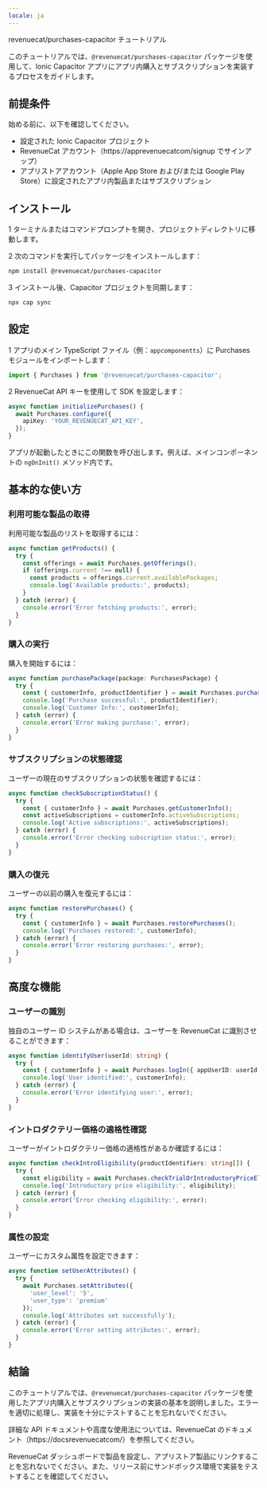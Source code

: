```yaml
---
locale: ja
---
```


revenuecat/purchases-capacitor チュートリアル

このチュートリアルでは、`@revenuecat/purchases-capacitor` パッケージを使用して、Ionic Capacitor アプリにアプリ内購入とサブスクリプションを実装するプロセスをガイドします。

## 前提条件

始める前に、以下を確認してください。

- 設定された Ionic Capacitor プロジェクト
- RevenueCat アカウント（https://apprevenuecatcom/signup でサインアップ）
- アプリストアアカウント（Apple App Store および/または Google Play Store）に設定されたアプリ内製品またはサブスクリプション

## インストール

1 ターミナルまたはコマンドプロンプトを開き、プロジェクトディレクトリに移動します。

2 次のコマンドを実行してパッケージをインストールします：

```bash
npm install @revenuecat/purchases-capacitor
```

3 インストール後、Capacitor プロジェクトを同期します：

```bash
npx cap sync
```

## 設定

1 アプリのメイン TypeScript ファイル（例：`appcomponentts`）に Purchases モジュールをインポートします：

```typescript
import { Purchases } from '@revenuecat/purchases-capacitor';
```

2 RevenueCat API キーを使用して SDK を設定します：

```typescript
async function initializePurchases() {
  await Purchases.configure({
    apiKey: 'YOUR_REVENUECAT_API_KEY',
  });
}
```

アプリが起動したときにこの関数を呼び出します。例えば、メインコンポーネントの `ngOnInit()` メソッド内です。

## 基本的な使い方

### 利用可能な製品の取得

利用可能な製品のリストを取得するには：

```typescript
async function getProducts() {
  try {
    const offerings = await Purchases.getOfferings();
    if (offerings.current !== null) {
      const products = offerings.current.availablePackages;
      console.log('Available products:', products);
    }
  } catch (error) {
    console.error('Error fetching products:', error);
  }
}
```

### 購入の実行

購入を開始するには：

```typescript
async function purchasePackage(package: PurchasesPackage) {
  try {
    const { customerInfo, productIdentifier } = await Purchases.purchasePackage({ aPackage: package });
    console.log('Purchase successful:', productIdentifier);
    console.log('Customer Info:', customerInfo);
  } catch (error) {
    console.error('Error making purchase:', error);
  }
}
```

### サブスクリプションの状態確認

ユーザーの現在のサブスクリプションの状態を確認するには：

```typescript
async function checkSubscriptionStatus() {
  try {
    const { customerInfo } = await Purchases.getCustomerInfo();
    const activeSubscriptions = customerInfo.activeSubscriptions;
    console.log('Active subscriptions:', activeSubscriptions);
  } catch (error) {
    console.error('Error checking subscription status:', error);
  }
}
```

### 購入の復元

ユーザーの以前の購入を復元するには：

```typescript
async function restorePurchases() {
  try {
    const { customerInfo } = await Purchases.restorePurchases();
    console.log('Purchases restored:', customerInfo);
  } catch (error) {
    console.error('Error restoring purchases:', error);
  }
}
```

## 高度な機能

### ユーザーの識別

独自のユーザー ID システムがある場合は、ユーザーを RevenueCat に識別させることができます：

```typescript
async function identifyUser(userId: string) {
  try {
    const { customerInfo } = await Purchases.logIn({ appUserID: userId });
    console.log('User identified:', customerInfo);
  } catch (error) {
    console.error('Error identifying user:', error);
  }
}
```

### イントロダクテリー価格の適格性確認

ユーザーがイントロダクテリー価格の適格性があるか確認するには：

```typescript
async function checkIntroEligibility(productIdentifiers: string[]) {
  try {
    const eligibility = await Purchases.checkTrialOrIntroductoryPriceEligibility({ productIdentifiers });
    console.log('Introductory price eligibility:', eligibility);
  } catch (error) {
    console.error('Error checking eligibility:', error);
  }
}
```

### 属性の設定

ユーザーにカスタム属性を設定できます：

```typescript
async function setUserAttributes() {
  try {
    await Purchases.setAttributes({
      'user_level': '5',
      'user_type': 'premium'
    });
    console.log('Attributes set successfully');
  } catch (error) {
    console.error('Error setting attributes:', error);
  }
}
```

## 結論

このチュートリアルでは、`@revenuecat/purchases-capacitor` パッケージを使用したアプリ内購入とサブスクリプションの実装の基本を説明しました。エラーを適切に処理し、実装を十分にテストすることを忘れないでください。

詳細な API ドキュメントや高度な使用法については、RevenueCat のドキュメント（https://docsrevenuecatcom/）を参照してください。

RevenueCat ダッシュボードで製品を設定し、アプリストア製品にリンクすることを忘れないでください。また、リリース前にサンドボックス環境で実装をテストすることを確認してください。